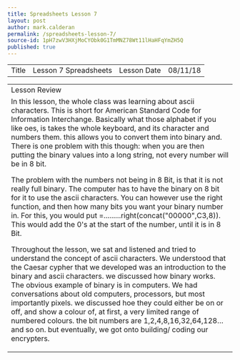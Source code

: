```yaml
---
title: Spreadsheets Lesson 7
layout: post
author: mark.calderan
permalink: /spreadsheets-lesson-7/
source-id: 1pH7zwV3HXjMoCYObk0G1TmMNZ78Wt11lHaHFqYmZH5Q
published: true
---
```

<table>
  <tr>
    <td>Title</td>
    <td>Lesson 7 Spreadsheets</td>
    <td>Lesson Date</td>
    <td>08/11/18</td>
  </tr>
</table>


<table>
  <tr>
    <td>Lesson Review</td>
  </tr>
  <tr>
    <td>In this lesson, the whole class was learning about ascii characters. This is short for American Standard Code for Information Interchange. Basically what those alphabet if you like oes, is takes the whole keyboard, and its character and numbers them. this allows you to convert them into binary and. There is one problem with this though: when you are then putting the binary values into a long string, not every number will be in 8 bit.

The problem with the numbers not being in 8 Bit, is that it is not really full binary. The computer has to have the binary on 8 bit for it to use the ascii characters. You can however use the right function, and then how many bits you want your binary number in. For this, you would put =.........right(concat("00000",C3,8)). This would add the 0's at the start of the number, until it is in 8 Bit. 

Throughout the lesson, we sat and listened and tried to understand the concept of ascii characters. We understood that the Caesar cypher that we developed was an introduction to the binary and ascii characters. we discussed how binary works. The obvious example of binary is in computers. We had conversations about old computers, processors, but most importantly pixels. we discussed hoe they could either be on or off, and show a colour of, at first, a very limited range of numbered colours. the bit numbers are 1,2,4,8,16,32,64,128… and so on. but eventually, we got onto building/ coding our encrypters.

</td>
  </tr>
</table>


